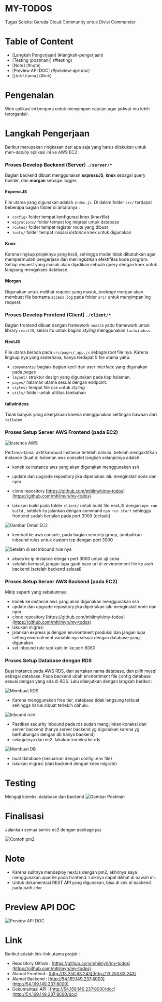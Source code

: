 # MY-TODOS

Tugas Seleksi Garuda Cloud Community untuk Divisi Commander

# Table of Content
- [Langkah Pengerjaan] (#langkah-pengerjaan)
- [Testing (postman)] (#testing)
- [Note] (#note)
- [Preview API DOC] (#preview-api-doc)
- [Link Utama] (#link)

# Pengenalan

Web aplikasi ini berguna untuk menyimpan catatan agar jadwal-mu lebih terorganisir.

# Langkah Pengerjaan

Berikut merupakan ringkasan dari apa saja yang harus dilakukan untuk men-_deploy_ aplikasi ini ke AWS EC2 :

### Proses Develop Backend (Server) `./server/*`

Bagian backend dibuat menggunakan **expressJS**, **knex** sebagai query builder, dan **morgan** sebagai logger.

#### ExpressJS

File utama yang digunakan adalah `index.js`. Di dalam folder `src/` terdapat beberapa bagian folder di antaranya :

- `config/` folder tempat konfigurasi knex (knexfile)
- `migrations/` folder tempat log migrasi untuk database
- `routes/` folder tempat register route yang dibuat
- `tools/` folder tempat inisiasi _instance_ knex untuk digunakan

#### Knex

Karena lingkup projeknya yang kecil, sehingga model tidak dibutuhkan agar mempermudah pengerjaan dan meningkatkan efektifitas kode program. Setiap request yang masuk akan dijadikan sebuah query dengan knex untuk langsung mengakses database.

#### Morgan

Digunakan untuk melihat request yang masuk, _package_ morgan akan membuat file bernama `access.log` pada folder `src/` untuk menyimpan log request.

### Proses Develop Frontend (Client) `./client/*`

Bagian frontend dibuat dengan framework `nextJS` yaitu framework untuk library `reactJS`, selain itu untuk bagian _styling_ menggunakan `tailwindcss`.

#### NextJS

File utama berada pada `src/pages/_app.js` sebagai root file nya. Karena lingkup nya yang sederhana, hanya terdapat 5 file utama yaitu:

- `components/` bagian-bagian kecil dari user interface yang digunakan pada _pages_
- `layout/` struktur design yang digunakan pada tiap halaman.
- `pages/` halaman utama sesuai dengan endpoint.
- `styles/` tempat file css untuk _styling_
- `utils/` folder untuk utilitas tambahan

#### tailwindcss

Tidak banyak yang dikerjakaan karena menggunakan settingan bawaan dari `tailwind`.

### Proses Setup Server AWS Frontend (pada EC2)

![Instance AWS](https://raw.githubusercontent.com/mhilmyh/my-todos/master/screenshots/ss-aws-ec2.PNG)

Pertama-tama, aktifkan/buat instance terlebih dahulu. Setelah mengaktifkan instance (buat di halaman aws console) langkah selanjutnya adalah :

- konek ke instance aws yang akan digunakan menggunakan ssh
- update dan upgrade repository jika diperlukan lalu menginstall node dan npm
- clone repository [https://github.com/mhilmyh/my-todos](https://github.com/mhilmyh/my-todos)

- lakukan build pada folder `client/` untuk build file nextJS dengan `npm run build` , setelah itu jalankan dengan command `npm run start` sehingga frontend sudah berjalan pada port 3000 (default)

![Gambar Detail EC2](https://github.com/mhilmyh/my-todos/blob/master/screenshots/ss-aws-detail.PNG)

- kembali ke aws console, pada bagian security group, tambahkan inbound rules untuk custom tcp dengan port 3000

![Setelah di set inbound rule nya](https://raw.githubusercontent.com/mhilmyh/my-todos/master/screenshots/ss-ir.PNG)

- akses ke ip instance dengan port 3000 untuk uji coba
- setelah berhasil, jangan lupa ganti base url di environtment file ke arah backend (setelah backend selesai)

### Proses Setup Server AWS Backend (pada EC2)

Mirip seperti yang sebelumnya

- konek ke instance aws yang akan digunakan menggunakan ssh
- update dan upgrade repository jika diperlukan lalu menginstall node dan npm
- clone repository [https://github.com/mhilmyh/my-todos](https://github.com/mhilmyh/my-todos)
- lakukan migrasi
- jalankan express js dengan environtment produksi dan jangan lupa setting environtment variable nya sesuai dengan database yang digunakan
- set inbound rule tapi kalo ini ke port 8080

### Proses Setup Database dengan RDS

Buat instance pada AWS RDS, dan sertakan nama database, dan pilih mysql sebagai database. Pada backend ubah environtment file config database sesuai dengan yang ada di RDS. Lalu dilanjutkan dengan langkah berikut :

![Membuat RDS](https://raw.githubusercontent.com/mhilmyh/my-todos/master/screenshots/ss-db.PNG)

- Karena menggunakan free tier, database tidak langsung terbuat sehingga harus dibuat terlebih dahulu.

![Inbound rule](https://raw.githubusercontent.com/mhilmyh/my-todos/master/screenshots/ss-db-acc.PNG)

- Pastikan security inbound pada rds sudah mengijinkan koneksi dari server backend (hanya server backend yg digunakan karena yg berhubungan dengan db hanya backend)
- selanjutnya dari ec2, lakukan koneksi ke rds

![Membuat DB](https://raw.githubusercontent.com/mhilmyh/my-todos/master/screenshots/ss-create-db.PNG)

- buat database (sesuaikan dengan config .env file)
- lakukan migrasi (dari backend dengan knex migrate)

# Testing

Menguji koneksi database dan backend
![Gambar Postman](https://raw.githubusercontent.com/mhilmyh/my-todos/master/screenshots/ss-postman.PNG)

# Finalisasi

Jalankan semua servis ec2 dengan package `pm2`

![Contoh pm2](https://raw.githubusercontent.com/mhilmyh/my-todos/master/screenshots/ss-pm2-backend.PNG)

# Note

- Karena sulitnya mendeploy nextJs dengan pm2, akhirnya saya menggunakan apache pada frontend. Linknya dapat dilihat di bawah ini.
- Untuk dokumentasi REST API yang digunakan, bisa di cek di backend pada path `/doc`

# Preview API DOC

![Preview API DOC](https://raw.githubusercontent.com/mhilmyh/my-todos/master/screenshots/ss-api-doc.png)

# Link

Berikut adalah link-link utama projek :

- Repository Github : [https://github.com/mhilmyh/my-todos](https://github.com/mhilmyh/my-todos)
- Alamat Frontend : [http://13.250.63.243](http://13.250.63.243)
- Alamat Backend : [http://54.169.149.237:8000](http://54.169.149.237:8000)
- Dokumentasi API : [http://54.169.149.237:8000/doc](http://54.169.149.237:8000/doc)
